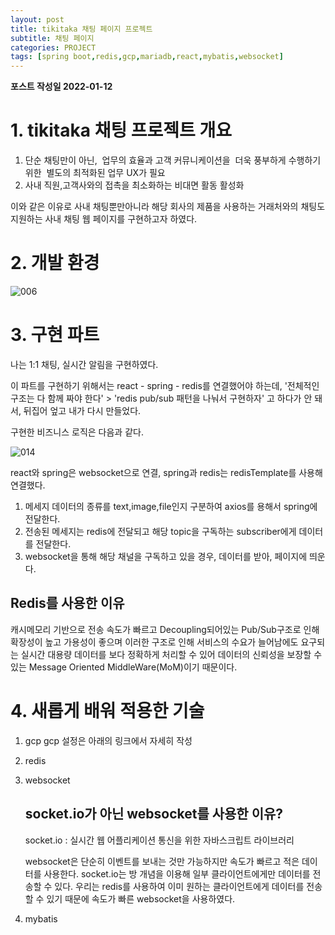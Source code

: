 ```yaml
---
layout: post
title: tikitaka 채팅 페이지 프로젝트
subtitle: 채팅 페이지 
categories: PROJECT
tags: [spring boot,redis,gcp,mariadb,react,mybatis,websocket]
---
```


**포스트 작성일 2022-01-12**  

# 1. tikitaka 채팅 프로젝트 개요
1. 단순 채팅만이 아닌,  업무의 효율과 고객 커뮤니케이션을  더욱 풍부하게 수행하기 위한  별도의 최적화된 업무 UX가 필요
2. 사내 직원,고객사와의 접촉을 최소화하는 비대면 활동 활성화

이와 같은 이유로 사내 채팅뿐만아니라 해당 회사의 제품을 사용하는 거래처와의 채팅도 지원하는 사내 채팅 웹 페이지를 구현하고자 하였다.



# 2. 개발 환경
![006](https://user-images.githubusercontent.com/83413364/149081951-15a47b5c-e6a7-4ad8-bbca-19aa441d5e64.jpg)




# 3. 구현 파트 
나는 1:1 채팅, 실시간 알림을 구현하였다.

이 파트를 구현하기 위해서는 react - spring - redis를 연결했어야 하는데, '전체적인 구조는 다 함께 짜야 한다' > 'redis pub/sub 패턴을 나눠서 구현하자' 고 하다가 안 돼서, 뒤집어 엎고 내가 다시 만들었다.

구현한 비즈니스 로직은 다음과 같다.

![014](https://user-images.githubusercontent.com/83413364/149083314-faf4ba46-041a-49a7-ad98-0261412bf011.jpg)

react와 spring은 websocket으로 연결,
spring과 redis는 redisTemplate를 사용해 연결했다.


1. 메세지 데이터의 종류를 text,image,file인지 구분하여 axios를 용해서 spring에 전달한다.
2. 전송된 메세지는 redis에 전달되고 해당 topic을 구독하는 subscriber에게 데이터를 전달한다. 
3. websocket을 통해 해당 채널을 구독하고 있을 경우, 데이터를 받아, 페이지에 띄운다.


## Redis를 사용한 이유
캐시메모리 기반으로 전송 속도가 빠르고 Decoupling되어있는 Pub/Sub구조로 인해 확장성이 높고 가용성이 좋으며 이러한 구조로 인해 서비스의 수요가 늘어남에도 요구되는 실시간 대용량 데이터를 보다 정확하게 처리할 수 있어 데이터의 신뢰성을 보장할 수 있는 Message Oriented MiddleWare(MoM)이기 때문이다.

# 4. 새롭게 배워 적용한 기술
1. gcp
    gcp 설정은 아래의 링크에서 자세히 작성
    

2. redis

3. websocket 
    ## socket.io가 아닌 websocket를 사용한 이유?

    socket.io : 실시간 웹 어플리케이션 통신을 위한 자바스크립트 라이브러리

    websocket은 단순히 이벤트를 보내는 것만 가능하지만 속도가 빠르고 적은 데이터를 사용한다. socket.io는 방 개념을 이용해 일부 클라이언트에게만 데이터를 전송할 수 있다. 우리는 redis를 사용하여 이미 원하는 클라이언트에게 데이터를 전송할 수 있기 때문에 속도가 빠른 websocket을 사용하였다.

4. mybatis



